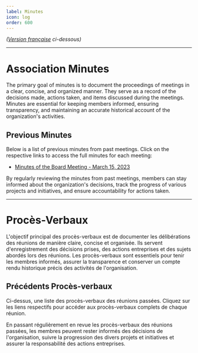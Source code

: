 ```yaml
---
label: Minutes
icon: log
order: 600
---
```

*([Version française](#vf) ci-dessous)*

---

# Association Minutes
The primary goal of minutes is to document the proceedings of meetings in a clear, concise, and organized manner. They serve as a record of the decisions made, actions taken, and items discussed during the meetings. Minutes are essential for keeping members informed, ensuring transparency, and maintaining an accurate historical account of the organization's activities.

## Previous Minutes

Below is a list of previous minutes from past meetings. Click on the respective links to access the full minutes for each meeting:

- [Minutes of the Board Meeting - March 15, 2023](/documents/)

By regularly reviewing the minutes from past meetings, members can stay informed about the organization's decisions, track the progress of various projects and initiatives, and ensure accountability for actions taken.


---

# <a id="vf"></a>Procès-Verbaux
L'objectif principal des procès-verbaux est de documenter les délibérations des réunions de manière claire, concise et organisée. Ils servent d'enregistrement des décisions prises, des actions entreprises et des sujets abordés lors des réunions. Les procès-verbaux sont essentiels pour tenir les membres informés, assurer la transparence et conserver un compte rendu historique précis des activités de l'organisation.

## Précédents Procès-verbaux
Ci-dessus, une liste des procès-verbaux des réunions passées. Cliquez sur les liens respectifs pour accéder aux procès-verbaux complets de chaque réunion.

En passant régulièrement en revue les procès-verbaux des réunions passées, les membres peuvent rester informés des décisions de l'organisation, suivre la progression des divers projets et initiatives et assurer la responsabilité des actions entreprises.